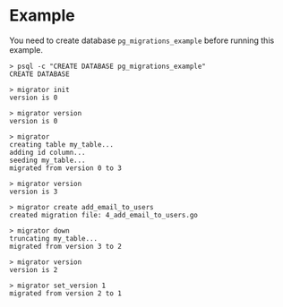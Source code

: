 # Example

You need to create database `pg_migrations_example` before running this example.

```
> psql -c "CREATE DATABASE pg_migrations_example"
CREATE DATABASE

> migrator init
version is 0

> migrator version
version is 0

> migrator
creating table my_table...
adding id column...
seeding my_table...
migrated from version 0 to 3

> migrator version
version is 3

> migrator create add_email_to_users
created migration file: 4_add_email_to_users.go

> migrator down
truncating my_table...
migrated from version 3 to 2

> migrator version
version is 2

> migrator set_version 1
migrated from version 2 to 1
```
